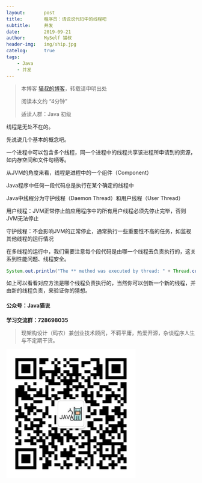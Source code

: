 ```yaml
---
layout:       post
title:        程序员：请说说代码中的线程吧
subtitle:     并发
date:         2019-09-21
author:       MySelf 猫叔
header-img:   img/ship.jpg
catelog:      true
tags:
    - Java
    - 并发
---
```


> 本博客 [猫叔的博客](https://unclecatmyself.github.io/)，转载请申明出处
>
> 阅读本文约 “4分钟”
>
> 适读人群：Java 初级

线程是无处不在的。

先说说几个基本的概念吧。

一个进程中可以包含多个线程，同一个进程中的线程共享该进程所申请到的资源，如内存空间和文件句柄等。

从JVM的角度来看，线程是进程中的一个组件（Component）

Java程序中任何一段代码总是执行在某个确定的线程中

Java中线程分为守护线程（Daemon Thread）和用户线程（User Thread）

用户线程：JVM正常停止前应用程序中的所有用户线程必须先停止完毕，否则JVM无法停止

守护线程：不会影响JVM的正常停止，通常执行一些重要性不高的任务，如监视其他线程的运行情况

在多线程的运行中，我们需要注意每个段代码是由哪一个线程去负责执行的，这关系到性能问题、线程安全。

```java
System.out.println("The ** method was executed by thread: " + Thread.currentThread().getName());
```

如上可以看看对应方法是哪个线程负责执行的，当然你可以创新一个新的线程，并由新的线程负责，来验证你的猜想。


#### 公众号：Java猫说

**学习交流群：728698035**

> 现架构设计（码农）兼创业技术顾问，不羁平庸，热爱开源，杂谈程序人生与不定期干货。

![Image Text](https://raw.githubusercontent.com/UncleCatMySelf/img-myself/master/img/qrcode.jpg)